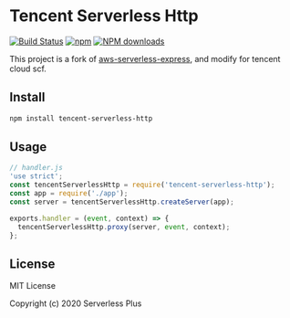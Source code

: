 # Tencent Serverless Http

[![Build Status](https://travis-ci.com/serverless-plus/tencent-serverless-http.svg?branch=master)](https://travis-ci.com/serverless-plus/tencent-serverless-http)
[![npm](https://img.shields.io/npm/v/tencent-serverless-http.svg)](http://www.npmtrends.com/tencent-serverless-http)
[![NPM downloads](https://img.shields.io/npm/dm/tencent-serverless-http.svg)](http://www.npmtrends.com/tencent-serverless-http)

This project is a fork of
[aws-serverless-express](https://github.com/awslabs/aws-serverless-express.git),
and modify for tencent cloud scf.

## Install

```bash
npm install tencent-serverless-http
```

## Usage

```js
// handler.js
'use strict';
const tencentServerlessHttp = require('tencent-serverless-http');
const app = require('./app');
const server = tencentServerlessHttp.createServer(app);

exports.handler = (event, context) => {
  tencentServerlessHttp.proxy(server, event, context);
};
```

## License

MIT License

Copyright (c) 2020 Serverless Plus

